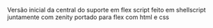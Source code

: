 

Versão inicial da central do suporte em flex
script feito em shellscript juntamente com zenity portado para flex com html e css